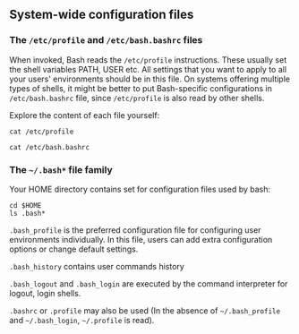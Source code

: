 ## System-wide configuration files

### The `/etc/profile` and `/etc/bash.bashrc` files

When invoked, Bash reads the `/etc/profile` instructions. These usually set the shell variables PATH, USER etc. All settings that you want to apply to all your users' environments should be in this file. On systems offering multiple types of shells, it might be better to put Bash-specific configurations in `/etc/bash.bashrc` file,
since `/etc/profile` is also read by other shells.

Explore the content of each file yourself:

```shell
cat /etc/profile
```

```shell
cat /etc/bash.bashrc
```

### The `~/.bash*` file family

Your HOME directory contains set for configuration files used by bash:

```shell
cd $HOME
ls .bash*
```

`.bash_profile` is the preferred configuration file for configuring user environments individually. In this file, users can
add extra configuration options or change default settings.

`.bash_history` contains user commands history

`.bash_logout` and `.bash_login` are executed by the command interpreter for logout, login shells.

`.bashrc` or `.profile` may also be used (In the absence of `~/.bash_profile` and `~/.bash_login`, `~/.profile` is read).


